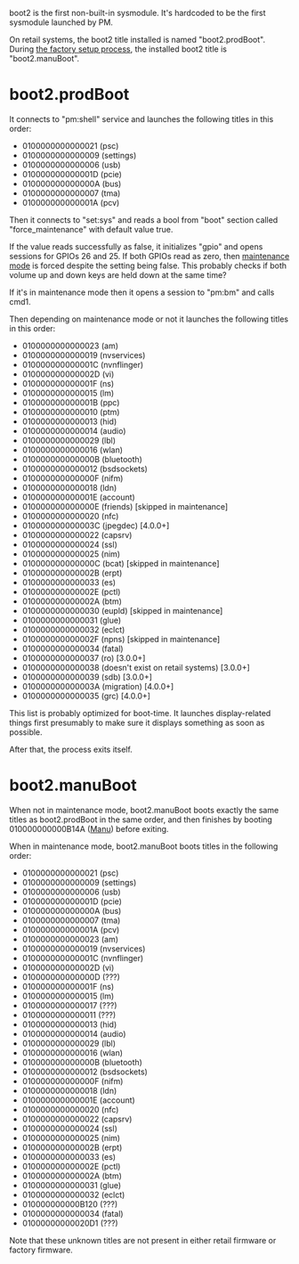 boot2 is the first non-built-in sysmodule. It's hardcoded to be the
first sysmodule launched by PM.

On retail systems, the boot2 title installed is named "boot2.prodBoot".
During [the factory setup process](Factory%20Setup.md "wikilink"), the
installed boot2 title is "boot2.manuBoot".

# boot2.prodBoot

It connects to "pm:shell" service and launches the following titles in
this order:

  - 0100000000000021 (psc)
  - 0100000000000009 (settings)
  - 0100000000000006 (usb)
  - 010000000000001D (pcie)
  - 010000000000000A (bus)
  - 0100000000000007 (tma)
  - 010000000000001A (pcv)

Then it connects to "set:sys" and reads a bool from "boot" section
called "force\_maintenance" with default value true.

If the value reads successfully as false, it initializes "gpio" and
opens sessions for GPIOs 26 and 25. If both GPIOs read as zero, then
[maintenance mode](Recovery%20Mode.md "wikilink") is forced despite the
setting being false. This probably checks if both volume up and down
keys are held down at the same time?

If it's in maintenance mode then it opens a session to "pm:bm" and calls
cmd1.

Then depending on maintenance mode or not it launches the following
titles in this order:

  - 0100000000000023 (am)
  - 0100000000000019 (nvservices)
  - 010000000000001C (nvnflinger)
  - 010000000000002D (vi)
  - 010000000000001F (ns)
  - 0100000000000015 (lm)
  - 010000000000001B (ppc)
  - 0100000000000010 (ptm)
  - 0100000000000013 (hid)
  - 0100000000000014 (audio)
  - 0100000000000029 (lbl)
  - 0100000000000016 (wlan)
  - 010000000000000B (bluetooth)
  - 0100000000000012 (bsdsockets)
  - 010000000000000F (nifm)
  - 0100000000000018 (ldn)
  - 010000000000001E (account)
  - 010000000000000E (friends) \[skipped in maintenance\]
  - 0100000000000020 (nfc)
  - 010000000000003C (jpegdec) \[4.0.0+\]
  - 0100000000000022 (capsrv)
  - 0100000000000024 (ssl)
  - 0100000000000025 (nim)
  - 010000000000000C (bcat) \[skipped in maintenance\]
  - 010000000000002B (erpt)
  - 0100000000000033 (es)
  - 010000000000002E (pctl)
  - 010000000000002A (btm)
  - 0100000000000030 (eupld) \[skipped in maintenance\]
  - 0100000000000031 (glue)
  - 0100000000000032 (eclct)
  - 010000000000002F (npns) \[skipped in maintenance\]
  - 0100000000000034 (fatal)
  - 0100000000000037 (ro) \[3.0.0+\]
  - 0100000000000038 (doesn't exist on retail systems) \[3.0.0+\]
  - 0100000000000039 (sdb) \[3.0.0+\]
  - 010000000000003A (migration) \[4.0.0+\]
  - 0100000000000035 (grc) \[4.0.0+\]

This list is probably optimized for boot-time. It launches
display-related things first presumably to make sure it displays
something as soon as possible.

After that, the process exits itself.

# boot2.manuBoot

When not in maintenance mode, boot2.manuBoot boots exactly the same
titles as boot2.prodBoot in the same order, and then finishes by booting
010000000000B14A ([Manu](Manu%20Services.md "wikilink")) before exiting.

When in maintenance mode, boot2.manuBoot boots titles in the following
order:

  - 0100000000000021 (psc)
  - 0100000000000009 (settings)
  - 0100000000000006 (usb)
  - 010000000000001D (pcie)
  - 010000000000000A (bus)
  - 0100000000000007 (tma)
  - 010000000000001A (pcv)
  - 0100000000000023 (am)
  - 0100000000000019 (nvservices)
  - 010000000000001C (nvnflinger)
  - 010000000000002D (vi)
  - 010000000000000D (???)
  - 010000000000001F (ns)
  - 0100000000000015 (lm)
  - 0100000000000017 (???)
  - 0100000000000011 (???)
  - 0100000000000013 (hid)
  - 0100000000000014 (audio)
  - 0100000000000029 (lbl)
  - 0100000000000016 (wlan)
  - 010000000000000B (bluetooth)
  - 0100000000000012 (bsdsockets)
  - 010000000000000F (nifm)
  - 0100000000000018 (ldn)
  - 010000000000001E (account)
  - 0100000000000020 (nfc)
  - 0100000000000022 (capsrv)
  - 0100000000000024 (ssl)
  - 0100000000000025 (nim)
  - 010000000000002B (erpt)
  - 0100000000000033 (es)
  - 010000000000002E (pctl)
  - 010000000000002A (btm)
  - 0100000000000031 (glue)
  - 0100000000000032 (eclct)
  - 010000000000B120 (???)
  - 0100000000000034 (fatal)
  - 01000000000020D1 (???)

Note that these unknown titles are not present in either retail firmware
or factory firmware.

